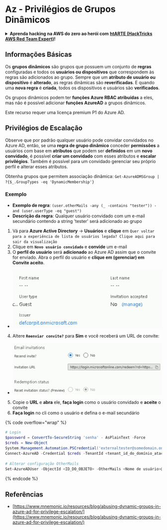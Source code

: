 # Az - Privilégios de Grupos Dinâmicos

<details>

<summary><strong>Aprenda hacking na AWS do zero ao herói com</strong> <a href="https://training.hacktricks.xyz/courses/arte"><strong>htARTE (HackTricks AWS Red Team Expert)</strong></a><strong>!</strong></summary>

Outras formas de apoiar o HackTricks:

* Se você quiser ver sua **empresa anunciada no HackTricks** ou **baixar o HackTricks em PDF** Confira os [**PLANOS DE ASSINATURA**](https://github.com/sponsors/carlospolop)!
* Adquira o [**swag oficial PEASS & HackTricks**](https://peass.creator-spring.com)
* Descubra [**A Família PEASS**](https://opensea.io/collection/the-peass-family), nossa coleção exclusiva de [**NFTs**](https://opensea.io/collection/the-peass-family)
* **Junte-se ao** 💬 [**grupo Discord**](https://discord.gg/hRep4RUj7f) ou ao [**grupo telegram**](https://t.me/peass) ou **siga-nos** no **Twitter** 🐦 [**@hacktricks\_live**](https://twitter.com/hacktricks\_live)**.**
* **Compartilhe seus truques de hacking enviando PRs para os** repositórios [**HackTricks**](https://github.com/carlospolop/hacktricks) e [**HackTricks Cloud**](https://github.com/carlospolop/hacktricks-cloud).

</details>

## Informações Básicas

Os **grupos dinâmicos** são grupos que possuem um conjunto de **regras** configuradas e todos os **usuários ou dispositivos** que correspondem às regras são adicionados ao grupo. Sempre que um **atributo de usuário ou dispositivo** é **alterado**, as regras dinâmicas são **reverificadas**. E quando uma **nova regra** é **criada**, todos os dispositivos e usuários são **verificados**.

Os grupos dinâmicos podem ter **funções Azure RBAC atribuídas** a eles, mas não é possível adicionar **funções AzureAD** a grupos dinâmicos.

Este recurso requer uma licença premium P1 do Azure AD.

## Privilégios de Escalação

Observe que por padrão qualquer usuário pode convidar convidados no Azure AD, então, se uma **regra de grupo dinâmico** conceder **permissões** a usuários com base em **atributos** que podem ser **definidos** em um **novo convidado**, é possível **criar um convidado** com esses atributos e **escalar privilégios**. Também é possível para um convidado gerenciar seu próprio perfil e alterar esses atributos.

Obtenha grupos que permitem associação dinâmica: `Get-AzureADMSGroup | ?{$_.GroupTypes -eq 'DynamicMembership'}`

### Exemplo

* **Exemplo de regra**: `(user.otherMails -any (_ -contains "tester")) -and (user.userType -eq "guest")`
* **Descrição da regra**: Qualquer usuário convidado com um e-mail secundário contendo a string 'tester' será adicionado ao grupo

1. Vá para **Azure Active Directory** -> **Usuários** e **clique** em `Quer voltar para a experiência de lista de usuários legada? Clique aqui para sair da visualização`
2. Clique em **`Novo usuário convidado`** e **convide** um e-mail
3. O **perfil do usuário** será **adicionado** ao Azure AD assim que o convite for enviado. Abra o perfil do usuário e **clique em (gerenciar) em Convite aceito**.
* ![](<../../../.gitbook/assets/image (281).png>)
4. Altere **`Reenviar convite?`** para **Sim** e você receberá um URL de convite:
* ![](<../../../.gitbook/assets/image (205).png>)
5. Copie o **URL** e **abra** ele, **faça login** como o usuário convidado e **aceite** o convite
6.  **Faça login** no cli como o usuário e defina o e-mail secundário

{% code overflow="wrap" %}
```powershell
# Login
$password = ConvertTo-SecureString 'senha' - AsPlainText -Force
$creds = New-Object
System.Management.Automation.PSCredential('externaltester@somedomain.onmicrosoft.com', $Password)
Connect-AzureAD -Credential $creds -TenantId <tenant_id_do_domínio_atacado>

# Alterar configuração OtherMails
Set-AzureADUser -ObjectId <ID_DO_OBJETO> -OtherMails <Nome de usuário>@<NOME_DO_TENANT>.onmicrosoft.com -Verbose
```
{% endcode %}

## Referências

* [https://www.mnemonic.io/resources/blog/abusing-dynamic-groups-in-azure-ad-for-privilege-escalation/](https://www.mnemonic.io/resources/blog/abusing-dynamic-groups-in-azure-ad-for-privilege-escalation/)
